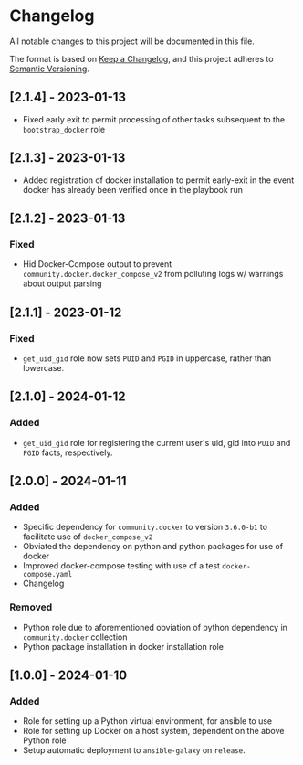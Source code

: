 # Changelog

All notable changes to this project will be documented in this file.

The format is based on [Keep a Changelog](https://keepachangelog.com/en/1.0.0/),
and this project adheres to [Semantic Versioning](https://semver.org/spec/v2.0.0.html).

## [2.1.4] - 2023-01-13

- Fixed early exit to permit processing of other tasks subsequent to the `bootstrap_docker` role

## [2.1.3] - 2023-01-13

- Added registration of docker installation to permit early-exit in the event docker has already been verified once in the playbook run

## [2.1.2] - 2023-01-13

### Fixed

- Hid Docker-Compose output to prevent `community.docker.docker_compose_v2` from polluting logs w/ warnings about output parsing

## [2.1.1] - 2023-01-12

### Fixed

- `get_uid_gid` role now sets `PUID` and `PGID` in uppercase, rather than lowercase.

## [2.1.0] - 2024-01-12

### Added

- `get_uid_gid` role for registering the current user's uid, gid into `PUID` and `PGID` facts, respectively.

## [2.0.0] - 2024-01-11

### Added

- Specific dependency for `community.docker` to version `3.6.0-b1` to facilitate use of `docker_compose_v2`
- Obviated the dependency on python and python packages for use of docker
- Improved docker-compose testing with use of a test `docker-compose.yaml`
- Changelog

### Removed

- Python role due to aforementioned obviation of python dependency in `community.docker` collection
- Python package installation in docker installation role

## [1.0.0] - 2024-01-10

### Added

- Role for setting up a Python virtual environment, for ansible to use
- Role for setting up Docker on a host system, dependent on the above Python role
- Setup automatic deployment to `ansible-galaxy` on `release`.
